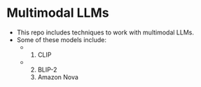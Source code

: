 # Multimodal LLMs
* This repo includes techniques to work with multimodal LLMs.
* Some of these models include:
    * 1. CLIP
    * 2. BLIP-2
      3. Amazon Nova
